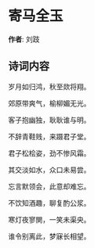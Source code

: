 # 寄马全玉

**作者**: 刘跂

## 诗词内容

岁月如归鸿，秋至欻将翔。

郊原带爽气，榆柳媚无光。

客子抱幽独，耿耿谁与明。

不辞青鞋贱，来蹑君子堂。

君子松桧姿，劲不惨风霜。

其交淡如水，众口未易尝。

忘言默领会，此意却难忘。

不饮知酒趣，聊复酌公浆。

寒灯夜寥閴，一笑未渠央。

谁令别离此，梦寐长相望。


